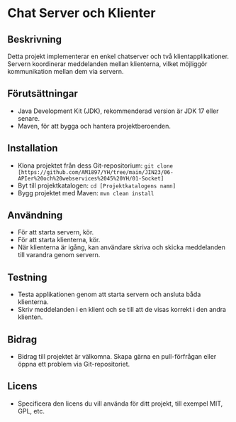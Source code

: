 # Chat Server och Klienter

## Beskrivning
Detta projekt implementerar en enkel chatserver och två klientapplikationer. Servern koordinerar meddelanden mellan klienterna, vilket möjliggör kommunikation mellan dem via servern.

## Förutsättningar
- Java Development Kit (JDK), rekommenderad version är JDK 17 eller senare.
- Maven, för att bygga och hantera projektberoenden.

## Installation
- Klona projektet från dess Git-repositorium: `git clone [https://github.com/AM1897/YH/tree/main/JIN23/06-APIer%20och%20webservices%2045%20YH/01-Socket]`
- Byt till projektkatalogen: `cd [Projektkatalogens namn]`
- Bygg projektet med Maven: `mvn clean install`

## Användning
- För att starta servern, kör.
- För att starta klienterna, kör.
- När klienterna är igång, kan användare skriva och skicka meddelanden till varandra genom servern.

## Testning
- Testa applikationen genom att starta servern och ansluta båda klienterna.
- Skriv meddelanden i en klient och se till att de visas korrekt i den andra klienten.

## Bidrag
- Bidrag till projektet är välkomna. Skapa gärna en pull-förfrågan eller öppna ett problem via Git-repositoriet.

## Licens
- Specificera den licens du vill använda för ditt projekt, till exempel MIT, GPL, etc.
